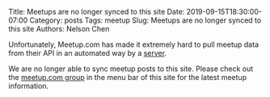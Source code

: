 Title: Meetups are no longer synced to this site
Date: 2019-09-15T18:30:00-07:00
Category: posts
Tags: meetup
Slug: Meetups are no longer synced to this site
Authors: Nelson Chen

Unfortunately, Meetup.com has made it extremely hard to pull meetup data
from their API in an automated way by a [server][ghissue].

We are no longer able to sync meetup posts to this site. Please check
out the [meetup.com group][meetup] in the menu bar of this site for the
latest meetup information.

[ghissue]: https://github.com/meetup/api/issues/325
[meetup]: https://www.meetup.com/Phoenix-Python-Meetup-Group/

